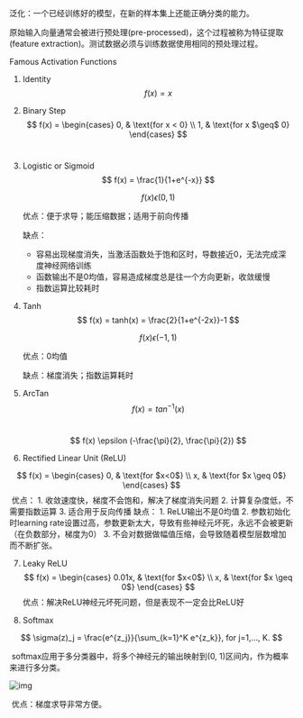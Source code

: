 泛化：一个已经训练好的模型，在新的样本集上还能正确分类的能力。

原始输入向量通常会被进行预处理(pre-processed)，这个过程被称为特征提取(feature extraction)。测试数据必须与训练数据使用相同的预处理过程。

Famous Activation Functions

1. Identity
   $$
   f(x) = x
   $$

2. Binary Step
   $$
   f(x) = \begin{cases} 0, & \text{for x < 0} \\ 1, & \text{for x $\geq$ 0} \end{cases}
   $$
   ​

3. Logistic or Sigmoid
   $$
   f(x) = \frac{1}{1+e^{-x}}
   $$

   $$
   f(x) \epsilon (0, 1)
   $$

   优点：便于求导；能压缩数据；适用于前向传播

   缺点：

   * 容易出现梯度消失，当激活函数处于饱和区时，导数接近0，无法完成深度神经网络训练
   * 函数输出不是0均值，容易造成梯度总是往一个方向更新，收敛缓慢
   * 指数运算比较耗时

4. Tanh
   $$
   f(x) = tanh(x) = \frac{2}{1+e^{-2x}}-1
   $$

   $$
   f(x) \epsilon (-1, 1)
   $$

   优点：0均值

   缺点：梯度消失；指数运算耗时

5. ArcTan
   $$
   f(x) = tan^{-1}(x)
   $$

   ​
   $$
   f(x) \epsilon (-\frac{\pi}{2}, \frac{\pi}{2})
   $$

6. Rectified Linear Unit (ReLU)

$$
f(x) = \begin{cases} 0,  & \text{for $x<0$} \\ x, & \text{for $x \geq 0$} \end{cases}
$$
​	优点：
	1. 收敛速度快，梯度不会饱和，解决了梯度消失问题
	2. 计算复杂度低，不需要指数运算
	3. 适合用于反向传播
	缺点：
	1. ReLU输出不是0均值
	2. 参数初始化时learning rate设置过高，参数更新太大，导致有些神经元坏死，永远不会被更新（在负数部分，梯度为0）
	3. 不会对数据做幅值压缩，会导致随着模型层数增加而不断扩张。

7. Leaky ReLU
   $$
   f(x) = \begin{cases} 0.01x,  & \text{for $x<0$} \\ x, & \text{for $x \geq 0$} \end{cases}
   $$
   ​
	优点：解决ReLU神经元坏死问题，但是表现不一定会比ReLU好

8. Softmax

$$
\sigma(z)_j = \frac{e^{z_j}}{\sum_{k=1}^K e^{z_k}}, for j=1,..., K.
$$

​	softmax应用于多分类器中，将多个神经元的输出映射到(0, 1)区间内，作为概率来进行多分类。

![img](https://pic1.zhimg.com/80/v2-87b232ab0e292a536e94b73952caadd0_1440w.jpg?source=1940ef5c)

​	优点：梯度求导非常方便。